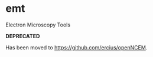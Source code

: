 # emt
Electron Microscopy Tools

**DEPRECATED**

Has been moved to https://github.com/ercius/openNCEM.
